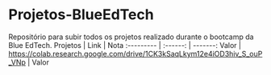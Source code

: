 # Projetos-BlueEdTech
Repositório para subir todos os projetos realizado durante o bootcamp da Blue EdTech.
Projetos | Link | Nota
:--------- | :------: | -------:
Valor | <https://colab.research.google.com/drive/1CK3kSaqLkym12e4iOD3hiv_S_ouP_VNp> | Valor
